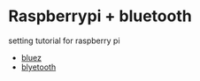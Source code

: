 # Raspberrypi + bluetooth
setting tutorial for raspberry pi

- [bluez](./bluez.md)
- [blyetooth](./bluetooth.md)
